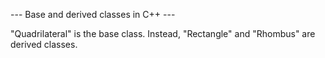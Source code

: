 --- Base and derived classes in C++ ---

"Quadrilateral" is the base class.
Instead, "Rectangle" and "Rhombus" are derived classes.
